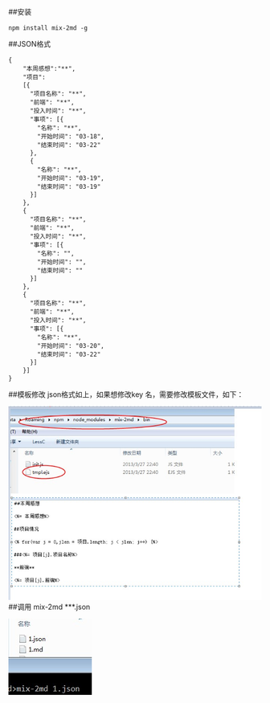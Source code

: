 ##安装

	npm install mix-2md -g
	
##JSON格式

	{
		"本周感想":"**",
		"项目":
		[{
		  "项目名称": "**",
		  "前端": "**",
		  "投入时间": "**",
		  "事项": [{
			"名称": "**",
			"开始时间": "03-18",
			"结束时间": "03-22"
		  },
		  {
			"名称": "**",
			"开始时间": "03-19",
			"结束时间": "03-19"
		  }]
		},
		{
		  "项目名称": "**",
		  "前端": "**",
		  "投入时间": "**",
		  "事项": [{
			"名称": "",
			"开始时间": "",
			"结束时间": ""
		  }]
		},
		{
		  "项目名称": "**",
		  "前端": "**",
		  "投入时间": "**",
		  "事项": [{
			"名称": "**",
			"开始时间": "03-20",
			"结束时间": "03-22"
		  }]
		}]
	}


##模板修改
json格式如上，如果想修改key 名，需要修改模板文件，如下：

![模板修改](../assets/images/2013-03-29-02.JPG)
##调用
	mix-2md ***.json


![调用](../assets/images/2013-03-29-01.JPG)

	
	
	